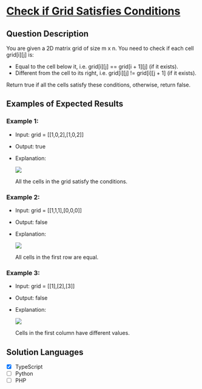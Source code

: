 # [Check if Grid Satisfies Conditions](https://leetcode.com/problems/check-if-grid-satisfies-conditions/description/)

## Question Description

You are given a 2D matrix grid of size m x n. You need to check if each cell grid[i][j] is:

- Equal to the cell below it, i.e. grid[i][j] == grid[i + 1][j] (if it exists).
- Different from the cell to its right, i.e. grid[i][j] != grid[i][j + 1] (if it exists).

Return true if all the cells satisfy these conditions, otherwise, return false.

## Examples of Expected Results

### Example 1:

- Input: grid = [[1,0,2],[1,0,2]]

- Output: true

- Explanation:

    ![](https://assets.leetcode.com/uploads/2024/04/15/examplechanged.png)

    All the cells in the grid satisfy the conditions.

### Example 2:

- Input: grid = [[1,1,1],[0,0,0]]

- Output: false

- Explanation:

    ![](https://assets.leetcode.com/uploads/2024/03/27/example21.png)

    All cells in the first row are equal.

### Example 3:

- Input: grid = [[1],[2],[3]]

- Output: false

- Explanation:

    ![](https://assets.leetcode.com/uploads/2024/03/31/changed.png)

    Cells in the first column have different values.

## Solution Languages

- [x] TypeScript
- [ ] Python
- [ ] PHP